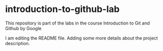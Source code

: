 # introduction-to-github-lab
This repository is part of the labs in the course Introduction to Git and Github by Google

I am editing the README file. Adding some more details about the project description.
